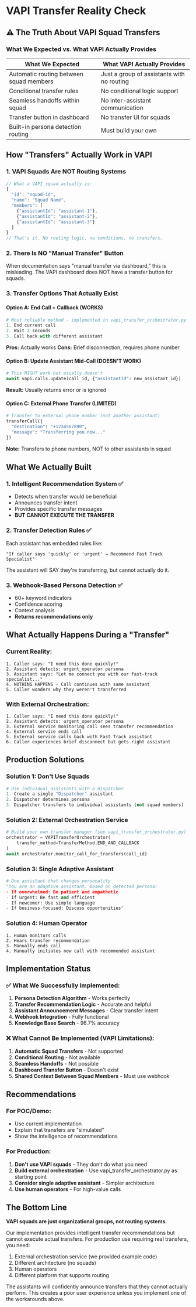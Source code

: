 # VAPI Transfer Reality Check

## ⚠️ The Truth About VAPI Squad Transfers

### What We Expected vs. What VAPI Actually Provides

| What We Expected | What VAPI Actually Provides |
|-----------------|----------------------------|
| Automatic routing between squad members | Just a group of assistants with no routing |
| Conditional transfer rules | No conditional logic support |
| Seamless handoffs within squad | No inter-assistant communication |
| Transfer button in dashboard | No transfer UI for squads |
| Built-in persona detection routing | Must build your own |

## How "Transfers" Actually Work in VAPI

### 1. VAPI Squads Are NOT Routing Systems
```javascript
// What a VAPI squad actually is:
{
  "id": "squad-id",
  "name": "Squad Name",
  "members": [
    {"assistantId": "assistant-1"},
    {"assistantId": "assistant-2"},
    {"assistantId": "assistant-3"}
  ]
}
// That's it. No routing logic, no conditions, no transfers.
```

### 2. There Is NO "Manual Transfer" Button
When documentation says "manual transfer via dashboard," this is misleading. The VAPI dashboard does NOT have a transfer button for squads.

### 3. Transfer Options That Actually Exist

#### Option A: End Call + Callback (WORKS)
```python
# Most reliable method - implemented in vapi_transfer_orchestrator.py
1. End current call
2. Wait 2 seconds
3. Call back with different assistant
```
**Pros:** Actually works
**Cons:** Brief disconnection, requires phone number

#### Option B: Update Assistant Mid-Call (DOESN'T WORK)
```python
# This MIGHT work but usually doesn't
await vapi.calls.update(call_id, {"assistantId": new_assistant_id})
```
**Result:** Usually returns error or is ignored

#### Option C: External Phone Transfer (LIMITED)
```python
# Transfer to external phone number (not another assistant)
transferCall({
  "destination": "+1234567890",
  "message": "Transferring you now..."
})
```
**Note:** Transfers to phone numbers, NOT to other assistants in squad

## What We Actually Built

### 1. Intelligent Recommendation System ✅
- Detects when transfer would be beneficial
- Announces transfer intent
- Provides specific transfer messages
- **BUT CANNOT EXECUTE THE TRANSFER**

### 2. Transfer Detection Rules ✅
Each assistant has embedded rules like:
```
"If caller says 'quickly' or 'urgent' → Recommend Fast Track Specialist"
```
The assistant will SAY they're transferring, but cannot actually do it.

### 3. Webhook-Based Persona Detection ✅
- 60+ keyword indicators
- Confidence scoring
- Context analysis
- **Returns recommendations only**

## What Actually Happens During a "Transfer"

### Current Reality:
```
1. Caller says: "I need this done quickly!"
2. Assistant detects: urgent_operator persona
3. Assistant says: "Let me connect you with our fast-track specialist..."
4. NOTHING HAPPENS - Call continues with same assistant
5. Caller wonders why they weren't transferred
```

### With External Orchestration:
```
1. Caller says: "I need this done quickly!"
2. Assistant detects: urgent_operator persona
3. External service monitoring call sees transfer recommendation
4. External service ends call
5. External service calls back with Fast Track assistant
6. Caller experiences brief disconnect but gets right assistant
```

## Production Solutions

### Solution 1: Don't Use Squads
```python
# Use individual assistants with a dispatcher
1. Create a single "Dispatcher" assistant
2. Dispatcher determines persona
3. Dispatcher transfers to individual assistants (not squad members)
```

### Solution 2: External Orchestration Service
```python
# Build your own transfer manager (see vapi_transfer_orchestrator.py)
orchestrator = VAPITransferOrchestrator(
    transfer_method=TransferMethod.END_AND_CALLBACK
)
await orchestrator.monitor_call_for_transfers(call_id)
```

### Solution 3: Single Adaptive Assistant
```python
# One assistant that changes personality
"You are an adaptive assistant. Based on detected persona:
- If overwhelmed: Be patient and empathetic
- If urgent: Be fast and efficient
- If newcomer: Use simple language
- If business-focused: Discuss opportunities"
```

### Solution 4: Human Operator
```
1. Human monitors calls
2. Hears transfer recommendation
3. Manually ends call
4. Manually initiates new call with recommended assistant
```

## Implementation Status

### ✅ What We Successfully Implemented:
1. **Persona Detection Algorithm** - Works perfectly
2. **Transfer Recommendation Logic** - Accurate and helpful
3. **Assistant Announcement Messages** - Clear transfer intent
4. **Webhook Integration** - Fully functional
5. **Knowledge Base Search** - 96.7% accuracy

### ❌ What Cannot Be Implemented (VAPI Limitations):
1. **Automatic Squad Transfers** - Not supported
2. **Conditional Routing** - Not available
3. **Seamless Handoffs** - Not possible
4. **Dashboard Transfer Button** - Doesn't exist
5. **Shared Context Between Squad Members** - Must use webhook

## Recommendations

### For POC/Demo:
- Use current implementation
- Explain that transfers are "simulated"
- Show the intelligence of recommendations

### For Production:
1. **Don't use VAPI squads** - They don't do what you need
2. **Build external orchestration** - Use vapi_transfer_orchestrator.py as starting point
3. **Consider single adaptive assistant** - Simpler architecture
4. **Use human operators** - For high-value calls

## The Bottom Line

**VAPI squads are just organizational groups, not routing systems.** 

Our implementation provides intelligent transfer recommendations but cannot execute actual transfers. For production use requiring real transfers, you need:
1. External orchestration service (we provided example code)
2. Different architecture (no squads)
3. Human operators
4. Different platform that supports routing

The assistants will confidently announce transfers that they cannot actually perform. This creates a poor user experience unless you implement one of the workarounds above.